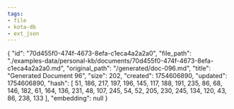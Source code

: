 ```yaml
---
tags:
- file
- kota-db
- ext_json
---
```

{
  "id": "70d455f0-474f-4673-8efa-c1eca4a2a2a0",
  "file_path": "./examples-data/personal-kb/documents/70d455f0-474f-4673-8efa-c1eca4a2a2a0.md",
  "original_path": "/generated/doc-096.md",
  "title": "Generated Document 96",
  "size": 202,
  "created": 1754606890,
  "updated": 1754606890,
  "hash": [
    51,
    186,
    217,
    197,
    196,
    145,
    117,
    188,
    191,
    235,
    86,
    68,
    146,
    182,
    61,
    164,
    136,
    231,
    48,
    107,
    245,
    54,
    52,
    205,
    230,
    245,
    134,
    120,
    43,
    86,
    238,
    133
  ],
  "embedding": null
}